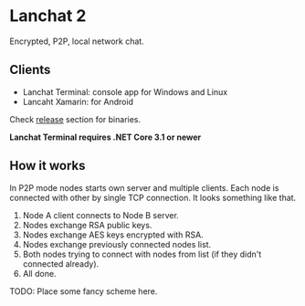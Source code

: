 # Lanchat 2

Encrypted, P2P, local network chat. 

## Clients
* Lanchat Terminal: console app for Windows and Linux
* Lancaht Xamarin: for Android

Check [release](https://github.com/tofudd/lanchat/releases) section for binaries.

**Lanchat Terminal requires .NET Core 3.1 or newer**

## How it works
In P2P mode nodes starts own server and multiple clients. Each node is connected with other by single TCP connection.
It looks something like that.

1. Node A client connects to Node B server.
2. Nodes exchange RSA public keys.
3. Nodes exchange AES keys encrypted with RSA.
4. Nodes exchange previously connected nodes list.
5. Both nodes trying to connect with nodes from list (if they didn't connected already).
6. All done.

TODO: Place some fancy scheme here.